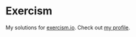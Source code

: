 # Exercism

My solutions for [exercism.io](https://exercism.io). Check out [my profile](https://exercism.io/profiles/Steellow).
